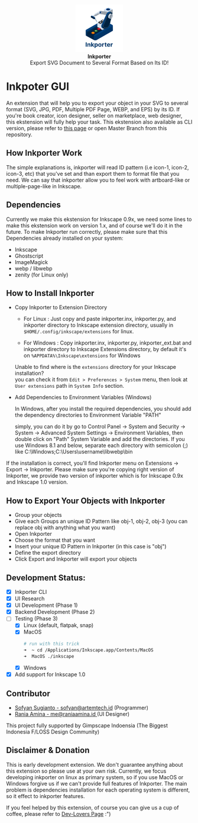 <p align="center" class="has-mb-6">
<img class="not-gallery-item" height="128" src="inkscape-1.0/inkporter/inkporter.svg" alt="logo">
<br><b>Inkporter</b>
<br>
Export SVG Document to Several Format Based on Its ID!
<br>

# Inkpoter GUI

An extension that will help you to export your object in your SVG to several format (SVG, JPG, PDF, Multiple PDF Page, WEBP, and EPS) by its ID. If you're book creator, icon designer, seller on marketplace, web designer, this ekstension will fully help your task. This ekstension also available as CLI version, please refer to [this page](https://app.gitbook.com/@raniaamina/s/mozelup/tools/inkporter) or open Master Branch from this repository.

## How Inkporter Work

The simple explanations is, inkporter will read ID pattern (i.e icon-1, icon-2, icon-3, etc) that you've set and than export them to format file that you need. We can say that inkporter allow you to feel work with artboard-like or multiple-page-like in Inkscape. 

## Dependencies

Currently we make this ekstension for Inkscape 0.9x, we need some lines to make this ekstension work on version 1.x, and of course we'll do it in the future. To make Inkporter run correctly, please make sure that this Dependencies already installed on your system:

- Inkscape
- Ghostscript
- ImageMagick
- webp / libwebp
- zenity (for Linux only)

## How to Install Inkporter

* Copy Inkporter to Extension Directory
  * For Linux : Just copy and paste inkporter.inx, inkporter.py, and inkporter directory to Inkscape extension directory, usually in `$HOME/.config/inkscape/extensions` for linux.

  * For Windows : Copy inkporter.inx, inkporter.py, inkporter_ext.bat and inkporter directory to Inkscape Extensions directory, by default it's on `%APPDATA%\Inkscape\extensions` for Windows
  
  Unable to find where is the `extensions` directory for your Inkscape installation?  
you can check it from `Edit > Preferences > System` menu, then look at `User extensions` path in `System Info` section.

* Add Dependencies to Environment Variables (Windows)

  In Windows, after you install the required dependencies, you should add the dependency directories to Environment Variable "PATH"
  
  simply, you can do it by go to Control Panel -> System and Security -> System -> Advanced System Settings -> Environment Variables, then double click on "Path" System Variable and add the directories. If you use Windows 8.1 and below, separate each directory with semicolon (;) like C:\Windows;C:\Users\username\libwebp\bin

If the installation is correct, you'll find Inkporter menu on Extensions -> Export -> Inkporter. Please make sure you're copying right version of Inkporter, we provide two version of inkporter which is for Inkscape 0.9x and Inkscape 1.0 version.

## How to Export Your Objects with Inkporter
* Group your objects
* Give each Groups an unique ID Pattern like obj-1, obj-2, obj-3 (you can replace obj with anything what you want)
* Open Inkporter
* Choose the format that you want
* Insert your unique ID Pattern in Inkporter (in this case is "obj")
* Define the export directory
* Click Export and Inkporter will export your objects

## Development Status:

- [x] Inkporter CLI
- [x] UI Research
- [x] UI Development (Phase 1)
- [x] Backend Development (Phase 2)
- [ ] Testing (Phase 3)
  - [x] Linux (default, flatpak, snap)
  - [x] MacOS
    ```bash
    # run with this trick
    ➜  ~ cd /Applications/Inkscape.app/Contents/MacOS
    ➜  MacOS ./inkscape
    ```
  - [x] Windows
- [x] Add support for Inkscape 1.0

## Contributor

- [Sofyan Sugianto - sofyan@artemtech.id](mailto://sofyan@artemtech.id) (Programmer)
- [Rania Amina - me@raniaamina.id ](https://raniaamina.id) (UI Designer)

This project fully supported by Gimpscape Indoensia (The Biggest Indonesia F/LOSS Design Community)

## Disclaimer & Donation

This is early development extension. We don't guarantee anything about this extension so please use at your own risk. Currently, we focus developing inkporter on linux as primary system, so if you use MacOS or Windows forgive us if we can't provide full features of Inkporter. The main problem is dependencies installation for each operating system is different, so it effect to inkporter features.

If you feel helped by this extension, of course you can give us a cup of coffee, please refer to [Dev-Lovers Page](https://devlovers.netlify.com) :")
